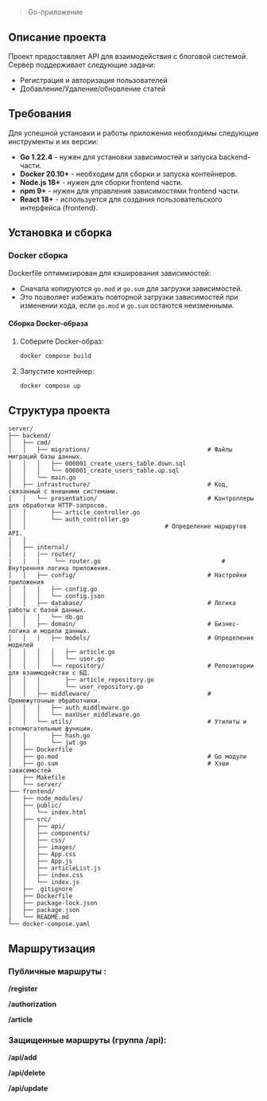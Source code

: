 #

> Go-приложение 

## Описание проекта

Проект предоставляет API для взаимодействия с блоговой системой.
Сервер поддерживает следующие задачи:
 - Регистрация и авторизация пользователей
 - Добавление/Удаление/обновление статей

## Требования
Для успешной установки и работы приложения необходимы следующие инструменты и их версии:

 - **Go 1.22.4** - нужен для установки зависимостей и запуска backend-части.
 - **Docker 20.10+** - необходим для сборки и запуска контейнеров.
 - **Node.js 18+** - нужен для сборки frontend части.
 - **npm 9+** - нужен для управления зависимостями frontend части.
 - **React 18+** - используется для создания пользовательского интерфейса (frontend).


## Установка и сборка

### Docker сборка

Dockerfile оптимизирован для кэширования зависимостей:  
- Сначала копируются `go.mod` и `go.sum` для загрузки зависимостей.  
- Это позволяет избежать повторной загрузки зависимостей при изменении кода, если `go.mod` и `go.sum` остаются неизменными.  

#### Сборка Docker-образа
1. Соберите Docker-образ:  
   ```sh
   docker compose build
   ```

2. Запустите контейнер:  
   ```sh
   docker compose up
   ```
## Структура проекта

```plaintext
server/
├── backend/
│   ├── cmd/
│   │   ├── migrations/                                 # Файлы миграций базы данных.
│   │   │   ├── 000001_create_users_table.down.sql
│   │   │   └── 000001_create_users_table.up.sql
│   │   └── main.go
│   ├── infrastructure/                                 # Код, связанный с внешними системами.
│   │   └── presentation/                               # Контроллеры для обработки HTTP-запросов.
│   │       ├── article_controller.go
│   │       └── auth_controller.go
│   │                                       # Определение маршрутов API.
│   │       
│   ├── internal/  
|   |   |── router/ 
|   |   |    └── router.go                                  # Внутренняя логика приложения.
│   │   ├── config/                                     # Настройки приложения
│   │   │   ├── config.go
│   │   │   └── config.json
│   │   ├── database/                                   # Логика работы с базой данных.
│   │   │   └── db.go
│   │   ├── domain/                                     # Бизнес-логика и модели данных.
│   │   │   ├── models/                                 # Определения моделей
│   │   │   │   ├── article.go
│   │   │   │   └── user.go
│   │   │   └── repository/                             # Репозитории для взаимодействи с БД.
│   │   │       ├── article_repository.go
│   │   │       └── user_repository.go
│   │   ├── middleware/                                 # Промежуточные обработчики.
│   │   │   ├── auth_middleware.go
│   │   │   └── maxUser_middleware.go
│   │   └── utils/                                      # Утилиты и вспомогательные функции.
│   │       ├── hash.go
│   │       └── jwt.go
│   ├── Dockerfile
│   ├── go.mod                                          # Go модули
│   ├── go.sum                                          # Хэши зависимостей
│   ├── Makefile
│   └── server/
├── frontend/
│   ├── node_modules/
│   ├── public/
│   │   └── index.html
│   ├── src/
│   │   ├── api/
│   │   ├── components/
│   │   ├── css/
│   │   ├── images/
│   │   ├── App.css
│   │   ├── App.js
│   │   ├── articleList.js
│   │   ├── index.css
│   │   └── index.js
│   ├── .gitignore
│   ├── Dockerfile
│   ├── package-lock.json
│   ├── package.json
│   └── README.md
└── docker-compose.yaml
```

## Маршрутизация

### Публичные маршруты :

**/register**

**/authorization**

**/article**

### Защищенные маршруты (группа /api):

**/api/add**

**/api/delete**

**/api/update**